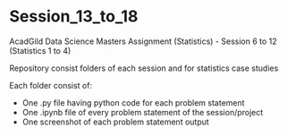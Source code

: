 # Session_13_to_18
AcadGild Data Science Masters Assignment (Statistics) - Session 6 to 12 (Statistics 1 to 4)

Repository consist folders of each session and for statistics case studies

Each folder consist of:
- One .py file having python code for each problem statement
- One .ipynb file of every problem statement of the session/project
- One screenshot of each problem statement output
